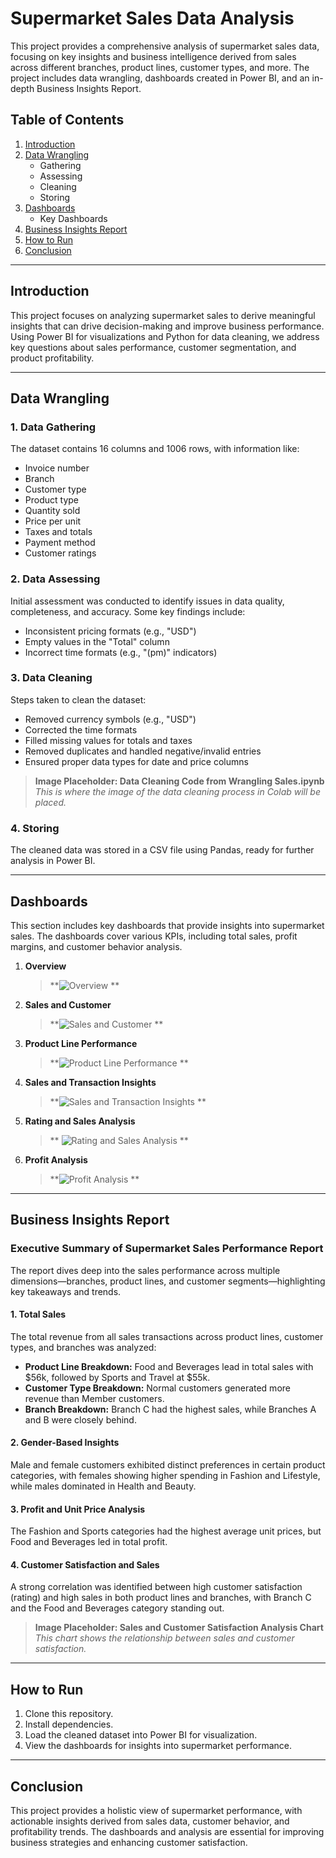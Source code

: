# Supermarket Sales Data Analysis

This project provides a comprehensive analysis of supermarket sales data, focusing on key insights and business intelligence derived from sales across different branches, product lines, customer types, and more. The project includes data wrangling, dashboards created in Power BI, and an in-depth Business Insights Report.

## Table of Contents
1. [Introduction](#introduction)
2. [Data Wrangling](#data-wrangling)
   - Gathering
   - Assessing
   - Cleaning
   - Storing
3. [Dashboards](#dashboards)
   - Key Dashboards
4. [Business Insights Report](#business-insights-report)
5. [How to Run](#how-to-run)
6. [Conclusion](#conclusion)

---

## Introduction
This project focuses on analyzing supermarket sales to derive meaningful insights that can drive decision-making and improve business performance. Using Power BI for visualizations and Python for data cleaning, we address key questions about sales performance, customer segmentation, and product profitability.

---

## Data Wrangling
### 1. Data Gathering
The dataset contains 16 columns and 1006 rows, with information like:
- Invoice number
- Branch
- Customer type
- Product type
- Quantity sold
- Price per unit
- Taxes and totals
- Payment method
- Customer ratings

### 2. Data Assessing
Initial assessment was conducted to identify issues in data quality, completeness, and accuracy. Some key findings include:
- Inconsistent pricing formats (e.g., "USD")
- Empty values in the "Total" column
- Incorrect time formats (e.g., "(pm)" indicators)

### 3. Data Cleaning
Steps taken to clean the dataset:
- Removed currency symbols (e.g., "USD")
- Corrected the time formats
- Filled missing values for totals and taxes
- Removed duplicates and handled negative/invalid entries
- Ensured proper data types for date and price columns

> **Image Placeholder: Data Cleaning Code from Wrangling Sales.ipynb**  
> _This is where the image of the data cleaning process in Colab will be placed._

### 4. Storing
The cleaned data was stored in a CSV file using Pandas, ready for further analysis in Power BI.

---

## Dashboards
This section includes key dashboards that provide insights into supermarket sales. The dashboards cover various KPIs, including total sales, profit margins, and customer behavior analysis.

1. **Overview**  
   > **![Overview](https://github.com/user-attachments/assets/122f8cc4-38a0-40cb-97dd-e7aaaa48638d)
 **  
   

2. **Sales and Customer**  
   > **![Sales and Customer](https://github.com/user-attachments/assets/8b11bf83-36cf-4a8d-8dde-121038a9f057)
 **  
   
3. **Product Line Performance**  
   > **![Product Line Performance](https://github.com/user-attachments/assets/5394477d-65a4-49a6-a193-2de2dc7dd7c2)
 **  
   

4. **Sales and Transaction Insights**  
   > **![Sales and Transaction Insights](https://github.com/user-attachments/assets/606006a6-2188-4df7-b60a-a4d0be3393db)
 **  
  

5. **Rating and Sales Analysis**  
   > ** ![Rating and Sales Analysis](https://github.com/user-attachments/assets/1b4cd32b-2f3c-48dd-9b6d-5f741b69f6db)
**  
  

6. **Profit Analysis**  
   > **![Profit Analysis](https://github.com/user-attachments/assets/6b823f83-912a-424b-ab28-68b99ce4245d)
 **  
  

---

## Business Insights Report
### Executive Summary of Supermarket Sales Performance Report
The report dives deep into the sales performance across multiple dimensions—branches, product lines, and customer segments—highlighting key takeaways and trends.

#### 1. Total Sales
The total revenue from all sales transactions across product lines, customer types, and branches was analyzed:
- **Product Line Breakdown:** Food and Beverages lead in total sales with $56k, followed by Sports and Travel at $55k.
- **Customer Type Breakdown:** Normal customers generated more revenue than Member customers.
- **Branch Breakdown:** Branch C had the highest sales, while Branches A and B were closely behind.

#### 2. Gender-Based Insights
Male and female customers exhibited distinct preferences in certain product categories, with females showing higher spending in Fashion and Lifestyle, while males dominated in Health and Beauty.

#### 3. Profit and Unit Price Analysis
The Fashion and Sports categories had the highest average unit prices, but Food and Beverages led in total profit.

#### 4. Customer Satisfaction and Sales
A strong correlation was identified between high customer satisfaction (rating) and high sales in both product lines and branches, with Branch C and the Food and Beverages category standing out.

> **Image Placeholder: Sales and Customer Satisfaction Analysis Chart**  
> _This chart shows the relationship between sales and customer satisfaction._

---

## How to Run
1. Clone this repository.
2. Install dependencies.
3. Load the cleaned dataset into Power BI for visualization.
4. View the dashboards for insights into supermarket performance.

---

## Conclusion
This project provides a holistic view of supermarket performance, with actionable insights derived from sales data, customer behavior, and profitability trends. The dashboards and analysis are essential for improving business strategies and enhancing customer satisfaction.
